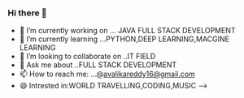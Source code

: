 ### Hi there 👋
- 🔭 I’m currently working on ... JAVA FULL STACK DEVELOPMENT
- 🌱 I’m currently learning ...PYTHON,DEEP LEARNING,MACGINE LEARNING
- 👯 I’m looking to collaborate on ..IT FIELD
- 💬 Ask me about ..FULL STACK DEVELOPMENT
- 📫 How to reach me: ...@avalikareddy16@gmail.com
- 😄 Intrested in:WORLD TRAVELLING,CODING,MUSIC
-->

